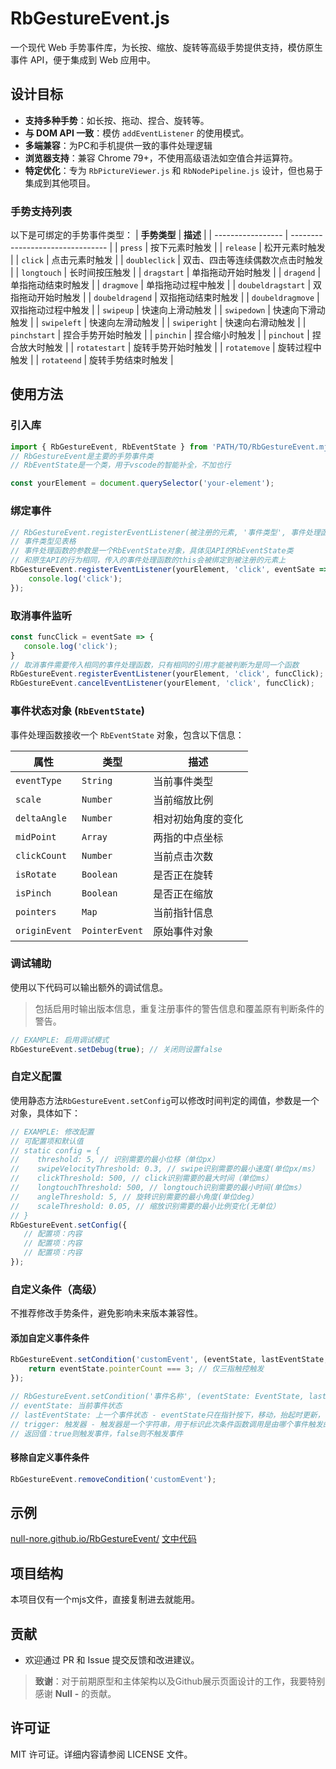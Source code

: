 # RbGestureEvent.js

一个现代 Web 手势事件库，为长按、缩放、旋转等高级手势提供支持，模仿原生事件 API，便于集成到 Web 应用中。

## **设计目标**
- **支持多种手势**：如长按、拖动、捏合、旋转等。
- **与 DOM API 一致**：模仿 `addEventListener` 的使用模式。
- **多端兼容**：为PC和手机提供一致的事件处理逻辑
- **浏览器支持**：兼容 Chrome 79+，不使用高级语法如空值合并运算符。
- **特定优化**：专为 `RbPictureViewer.js` 和 `RbNodePipeline.js` 设计，但也易于集成到其他项目。

### **手势支持列表**
以下是可绑定的手势事件类型：
| **手势类型**      | **描述**                         |
| ----------------- | -------------------------------- |
| `press`           | 按下元素时触发                   |
| `release`         | 松开元素时触发                   |
| `click`           | 点击元素时触发                   |
| `doubleclick`     | 双击、四击等连续偶数次点击时触发 |
| `longtouch`       | 长时间按压触发                   |
| `dragstart`       | 单指拖动开始时触发               |
| `dragend`         | 单指拖动结束时触发               |
| `dragmove`        | 单指拖动过程中触发               |
| `doubeldragstart` | 双指拖动开始时触发               |
| `doubeldragend`   | 双指拖动结束时触发               |
| `doubeldragmove`  | 双指拖动过程中触发               |
| `swipeup`         | 快速向上滑动触发                 |
| `swipedown`       | 快速向下滑动触发                 |
| `swipeleft`       | 快速向左滑动触发                 |
| `swiperight`      | 快速向右滑动触发                 |
| `pinchstart`      | 捏合手势开始时触发               |
| `pinchin`         | 捏合缩小时触发                   |
| `pinchout`        | 捏合放大时触发                   |
| `rotatestart`     | 旋转手势开始时触发               |
| `rotatemove`      | 旋转过程中触发                   |
| `rotateend`       | 旋转手势结束时触发               |


## 使用方法

### 引入库
```javascript
import { RbGestureEvent, RbEventState } from 'PATH/TO/RbGestureEvent.mjs';
// RbGestureEvent是主要的手势事件类
// RbEventState是一个类，用于vscode的智能补全，不加也行

const yourElement = document.querySelector('your-element');
```

### 绑定事件
```javascript
// RbGestureEvent.registerEventListener(被注册的元素, '事件类型', 事件处理函数);
// 事件类型见表格
// 事件处理函数的参数是一个RbEventState对象，具体见API的RbEventState类
// 和原生API的行为相同，传入的事件处理函数的this会被绑定到被注册的元素上
RbGestureEvent.registerEventListener(yourElement, 'click', eventSate => {
    console.log('click');
});
```

### 取消事件监听
```javascript
const funcClick = eventSate => {
   console.log('click');
}
// 取消事件需要传入相同的事件处理函数，只有相同的引用才能被判断为是同一个函数
RbGestureEvent.registerEventListener(yourElement, 'click', funcClick);
RbGestureEvent.cancelEventListener(yourElement, 'click', funcClick);
```

### **事件状态对象 (`RbEventState`)**
事件处理函数接收一个 `RbEventState` 对象，包含以下信息：

| **属性**      | **类型**       | **描述**           |
| ------------- | -------------- | ------------------ |
| `eventType`   | `String`       | 当前事件类型       |
| `scale`       | `Number`       | 当前缩放比例       |
| `deltaAngle`  | `Number`       | 相对初始角度的变化 |
| `midPoint`    | `Array`        | 两指的中点坐标     |
| `clickCount`  | `Number`       | 当前点击次数       |
| `isRotate`    | `Boolean`      | 是否正在旋转       |
| `isPinch`     | `Boolean`      | 是否正在缩放       |
| `pointers`    | `Map`          | 当前指针信息       |
| `originEvent` | `PointerEvent` | 原始事件对象       |

### 调试辅助
使用以下代码可以输出额外的调试信息。
>包括启用时输出版本信息，重复注册事件的警告信息和覆盖原有判断条件的警告。
```javascript
// EXAMPLE: 启用调试模式
RbGestureEvent.setDebug(true); // 关闭则设置false
```

### 自定义配置
使用静态方法`RbGestureEvent.setConfig`可以修改时间判定的阈值，参数是一个对象，具体如下：
```javascript
// EXAMPLE: 修改配置
// 可配置项和默认值
// static config = {
//    threshold: 5, // 识别需要的最小位移（单位px）
//    swipeVelocityThreshold: 0.3, // swipe识别需要的最小速度(单位px/ms）
//    clickThreshold: 500, // click识别需要的最大时间（单位ms）
//    longtouchThreshold: 500, // longtouch识别需要的最小时间(单位ms）
//    angleThreshold: 5, // 旋转识别需要的最小角度(单位deg）
//    scaleThreshold: 0.05, // 缩放识别需要的最小比例变化(无单位）
// }
RbGestureEvent.setConfig({
   // 配置项：内容
   // 配置项：内容
   // 配置项：内容
});
```

### **自定义条件（高级）**
不推荐修改手势条件，避免影响未来版本兼容性。

#### 添加自定义事件条件
```javascript
RbGestureEvent.setCondition('customEvent', (eventState, lastEventState, trigger) => {
    return eventState.pointerCount === 3; // 仅三指触控触发
});

// RbGestureEvent.setCondition('事件名称', (eventState: EventState, lastEventState: EventState, trigger: String) => Boolean);
// eventState: 当前事件状态
// lastEventState: 上一个事件状态 - eventState只在指针按下，移动，抬起时更新，lastEventState则是上一次的eventState
// trigger: 触发器 - 触发器是一个字符串，用于标识此次条件函数调用是由哪个事件触发的，和eventState.eventType不同，eventState.eventType是事件类型，由evensState的更新回调决定，该回调绑定在body上，而trigger则是由元素触发的，由元素的事件回调决定
// 返回值：true则触发事件，false则不触发事件
```

#### 移除自定义事件条件
```javascript
RbGestureEvent.removeCondition('customEvent');
```

## 示例

[null-nore.github.io/RbGestureEvent/](null-nore.github.io/RbGestureEvent/)
[文中代码](example/mdExample.js)

## 项目结构

本项目仅有一个mjs文件，直接复制进去就能用。

## 贡献

- 欢迎通过 PR 和 Issue 提交反馈和改进建议。
> **致谢**：对于前期原型和主体架构以及Github展示页面设计的工作，我要特别感谢 **Null** **-** 的贡献。



## **许可证**
MIT 许可证。详细内容请参阅 LICENSE 文件。
